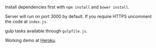 Install dependencies first with `npm install` and `bower install`.

Server will run on port 3000 by default. If you require HTTPS uncomment the code at `index.js`.

gulp tasks available through `gulpfile.js`.

Working demo at [Heroku](https://meanbp.herokuapp.com/).